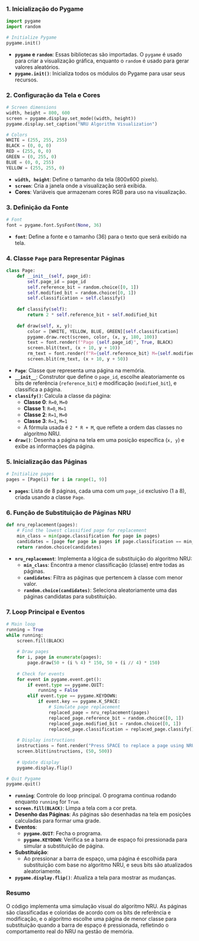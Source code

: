 ### 1. Inicialização do Pygame

```python
import pygame
import random

# Initialize Pygame
pygame.init()
```

- **`pygame` e `random`**: Essas bibliotecas são importadas. O `pygame` é usado para criar a visualização gráfica, enquanto o `random` é usado para gerar valores aleatórios.
- **`pygame.init()`**: Inicializa todos os módulos do Pygame para usar seus recursos.

### 2. Configuração da Tela e Cores

```python
# Screen dimensions
width, height = 800, 600
screen = pygame.display.set_mode((width, height))
pygame.display.set_caption("NRU Algorithm Visualization")

# Colors
WHITE = (255, 255, 255)
BLACK = (0, 0, 0)
RED = (255, 0, 0)
GREEN = (0, 255, 0)
BLUE = (0, 0, 255)
YELLOW = (255, 255, 0)
```

- **`width, height`**: Define o tamanho da tela (800x600 pixels).
- **`screen`**: Cria a janela onde a visualização será exibida.
- **Cores**: Variáveis que armazenam cores RGB para uso na visualização.

### 3. Definição da Fonte

```python
# Font
font = pygame.font.SysFont(None, 36)
```

- **`font`**: Define a fonte e o tamanho (36) para o texto que será exibido na tela.

### 4. Classe `Page` para Representar Páginas

```python
class Page:
    def __init__(self, page_id):
        self.page_id = page_id
        self.reference_bit = random.choice([0, 1])
        self.modified_bit = random.choice([0, 1])
        self.classification = self.classify()
    
    def classify(self):
        return 2 * self.reference_bit + self.modified_bit
    
    def draw(self, x, y):
        color = [WHITE, YELLOW, BLUE, GREEN][self.classification]
        pygame.draw.rect(screen, color, (x, y, 180, 100))
        text = font.render(f"Page {self.page_id}", True, BLACK)
        screen.blit(text, (x + 10, y + 10))
        rm_text = font.render(f"R={self.reference_bit} M={self.modified_bit}", True, BLACK)
        screen.blit(rm_text, (x + 10, y + 50))
```

- **`Page`**: Classe que representa uma página na memória.
- **`__init__`**: Construtor que define o `page_id`, escolhe aleatoriamente os bits de referência (`reference_bit`) e modificação (`modified_bit`), e classifica a página.
- **`classify()`**: Calcula a classe da página:
  - **Classe 0**: `R=0`, `M=0`
  - **Classe 1**: `R=0`, `M=1`
  - **Classe 2**: `R=1`, `M=0`
  - **Classe 3**: `R=1`, `M=1`
  - A fórmula usada é `2 * R + M`, que reflete a ordem das classes no algoritmo NRU.
- **`draw()`**: Desenha a página na tela em uma posição específica (`x, y`) e exibe as informações da página.

### 5. Inicialização das Páginas

```python
# Initialize pages
pages = [Page(i) for i in range(1, 9)]
```

- **`pages`**: Lista de 8 páginas, cada uma com um `page_id` exclusivo (1 a 8), criada usando a classe `Page`.

### 6. Função de Substituição de Páginas NRU

```python
def nru_replacement(pages):
    # Find the lowest classified page for replacement
    min_class = min(page.classification for page in pages)
    candidates = [page for page in pages if page.classification == min_class]
    return random.choice(candidates)
```

- **`nru_replacement`**: Implementa a lógica de substituição do algoritmo NRU:
  - **`min_class`**: Encontra a menor classificação (classe) entre todas as páginas.
  - **`candidates`**: Filtra as páginas que pertencem à classe com menor valor.
  - **`random.choice(candidates)`**: Seleciona aleatoriamente uma das páginas candidatas para substituição.

### 7. Loop Principal e Eventos

```python
# Main loop
running = True
while running:
    screen.fill(BLACK)
    
    # Draw pages
    for i, page in enumerate(pages):
        page.draw(50 + (i % 4) * 150, 50 + (i // 4) * 150)
    
    # Check for events
    for event in pygame.event.get():
        if event.type == pygame.QUIT:
            running = False
        elif event.type == pygame.KEYDOWN:
            if event.key == pygame.K_SPACE:
                # Simulate page replacement
                replaced_page = nru_replacement(pages)
                replaced_page.reference_bit = random.choice([0, 1])
                replaced_page.modified_bit = random.choice([0, 1])
                replaced_page.classification = replaced_page.classify()
    
    # Display instructions
    instructions = font.render("Press SPACE to replace a page using NRU", True, WHITE)
    screen.blit(instructions, (50, 500))
    
    # Update display
    pygame.display.flip()

# Quit Pygame
pygame.quit()
```

- **`running`**: Controle do loop principal. O programa continua rodando enquanto `running` for `True`.
- **`screen.fill(BLACK)`**: Limpa a tela com a cor preta.
- **Desenho das Páginas**: As páginas são desenhadas na tela em posições calculadas para formar uma grade.
- **Eventos**:
  - **`pygame.QUIT`**: Fecha o programa.
  - **`pygame.KEYDOWN`**: Verifica se a barra de espaço foi pressionada para simular a substituição de página.
- **Substituição**:
  - Ao pressionar a barra de espaço, uma página é escolhida para substituição com base no algoritmo NRU, e seus bits são atualizados aleatoriamente.
- **`pygame.display.flip()`**: Atualiza a tela para mostrar as mudanças.

### Resumo
O código implementa uma simulação visual do algoritmo NRU. As páginas são classificadas e coloridas de acordo com os bits de referência e modificação, e o algoritmo escolhe uma página de menor classe para substituição quando a barra de espaço é pressionada, refletindo o comportamento real do NRU na gestão de memória.
